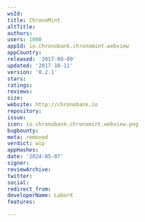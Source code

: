 ```yaml
---
wsId: 
title: ChronoMint
altTitle: 
authors: 
users: 1000
appId: io.chronobank.chronomint.webview
appCountry: 
released: '2017-08-09'
updated: '2017-10-11'
version: '0.2.1'
stars: 
ratings: 
reviews: 
size: 
website: http://chronobank.io
repository: 
issue: 
icon: io.chronobank.chronomint.webview.png
bugbounty: 
meta: removed
verdict: wip
appHashes: 
date: '2024-05-07'
signer: 
reviewArchive: 
twitter: 
social: 
redirect_from: 
developerName: LaborX
features: 

---
```


